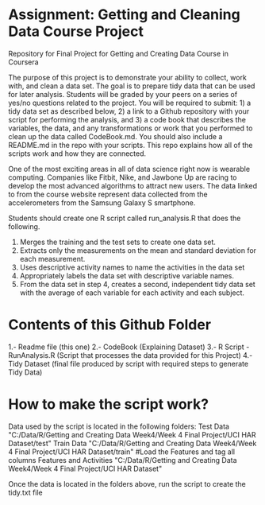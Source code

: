# Assignment: Getting and Cleaning Data Course Project
Repository for Final Project for Getting and Creating Data Course in Coursera

The purpose of this project is to demonstrate your ability to collect, work with, and clean a data set. The goal is to prepare tidy data that can be used for later analysis. Students will be graded by your peers on a series of yes/no questions related to the project. You will be required to submit: 1) a tidy data set as described below, 2) a link to a Github repository with your script for performing the analysis, and 3) a code book that describes the variables, the data, and any transformations or work that you performed to clean up the data called CodeBook.md. You should also include a README.md in the repo with your scripts. This repo explains how all of the scripts work and how they are connected.

One of the most exciting areas in all of data science right now is wearable computing. Companies like Fitbit, Nike, and Jawbone Up are racing to develop the most advanced algorithms to attract new users. The data linked to from the course website represent data collected from the accelerometers from the Samsung Galaxy S smartphone.

Students should create one R script called run_analysis.R that does the following.

1. Merges the training and the test sets to create one data set.
2. Extracts only the measurements on the mean and standard deviation for each measurement.
3. Uses descriptive activity names to name the activities in the data set
4. Appropriately labels the data set with descriptive variable names.
5. From the data set in step 4, creates a second, independent tidy data set with the average of each variable for each activity and each   subject.

# Contents of this Github Folder
1.- Readme file (this one)
2.- CodeBook (Explaining Dataset)
3.- R Script - RunAnalysis.R (Script that processes the data provided for this Project)
4.- Tidy Dataset (final file produced by script with required steps to generate Tidy Data)

# How to make the script work?

Data used by the script is located in the following folders:
Test Data
"C:/Data/R/Getting and Creating Data Week4/Week 4 Final Project/UCI HAR Dataset/test"
Train Data
"C:/Data/R/Getting and Creating Data Week4/Week 4 Final Project/UCI HAR Dataset/train"
#Load the Features and tag all columns
Features and  Activities 
"C:/Data/R/Getting and Creating Data Week4/Week 4 Final Project/UCI HAR Dataset"

Once the data is located in the folders above, run the script to create the tidy.txt file
